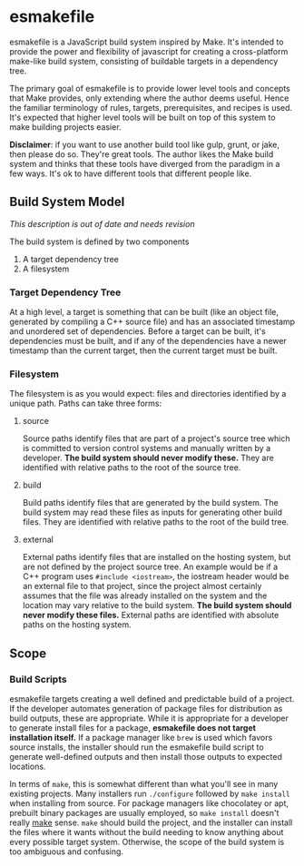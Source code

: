 # esmakefile

esmakefile is a JavaScript build system inspired by Make. It's intended to provide the
power and flexibility of javascript for creating a cross-platform
make-like build system, consisting of buildable targets in a dependency
tree.

The primary goal of esmakefile is to provide lower level tools and concepts that
Make provides, only extending where the author deems useful. Hence the familiar
terminology of rules, targets, prerequisites, and recipes is used. It's expected
that higher level tools will be built on top of this system to make building projects
easier.

**Disclaimer**: if you want to use another build tool like gulp, grunt, or jake, then
please do so. They're great tools. The author likes the Make build system and thinks
that these tools have diverged from the paradigm in a few ways. It's ok to have different
tools that different people like.

## Build System Model

_This description is out of date and needs revision_

The build system is defined by two components

1. A target dependency tree
1. A filesystem

### Target Dependency Tree

At a high level, a target is something that can be built (like an object
file, generated by compiling a C++ source file) and has an associated
timestamp and unordered set of dependencies. Before a target can be
built, it's dependencies must be built, and if any of the dependencies
have a newer timestamp than the current target, then the current target
must be built.

### Filesystem

The filesystem is as you would expect: files and directories identified
by a unique path. Paths can take three forms:

1. source

   Source paths identify files that are part of a project's source tree
   which is committed to version control systems and manually written by
   a developer. **The build system should never modify these.** They are
   identified with relative paths to the root of the source tree.

1. build

   Build paths identify files that are generated by the build system.
   The build system may read these files as inputs for generating other
   build files. They are identified with relative paths to the root of
   the build tree.

1. external

   External paths identify files that are installed on the hosting
   system, but are not defined by the project source tree. An example
   would be if a C++ program uses `#include <iostream>`, the iostream
   header would be an external file to that project, since the project
   almost certainly assumes that the file was already installed on the
   system and the location may vary relative to the build system. **The
   build system should never modify these files.** External paths are
   identified with absolute paths on the hosting system.

## Scope

### Build Scripts

esmakefile targets creating a well defined and predictable build of a project.
If the developer automates generation of package files for distribution as
build outputs, these are appropriate. While it is appropriate for a developer
to generate install files for a package, **esmakefile does not target
installation itself.** If a package manager like `brew` is used which favors
source installs, the installer should run the esmakefile build script to
generate well-defined outputs and then install those outputs to expected
locations.

In terms of `make`, this is somewhat different than what you'll see in
many existing projects. Many installers run `./configure` followed by
`make install` when installing from source. For package managers like
chocolatey or apt, prebuilt binary packages are usually employed, so
`make install` doesn't really <u>make</u> sense. `make` should build the
project, and the installer can install the files where it wants without
the build needing to know anything about every possible target system.
Otherwise, the scope of the build system is too ambiguous and confusing.
